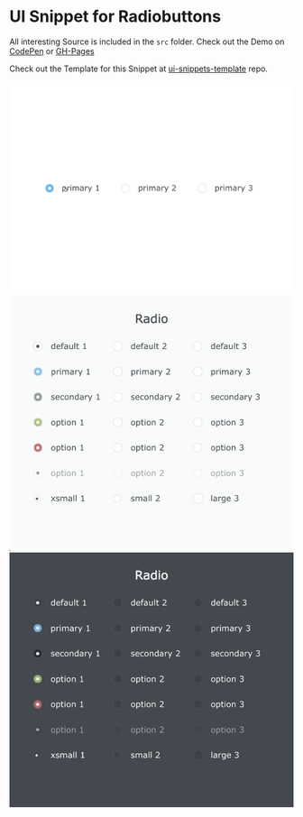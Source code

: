 # UI Snippet for Radiobuttons

All interesting Source is included in the `src` folder.
Check out the Demo on [CodePen](https://codepen.io/Zaku/details/KRrbvN/) or [GH-Pages](https://tamino-martinius.github.io/ui-snippets-radiobuttons/)

Check out the Template for this Snippet at [ui-snippets-template](https://github.com/tamino-martinius/ui-snippets-template) repo.

![Animated](assets/animated.gif?raw=true)
![Light](assets/light.png?raw=true)
![Dark](assets/dark.png?raw=true)
